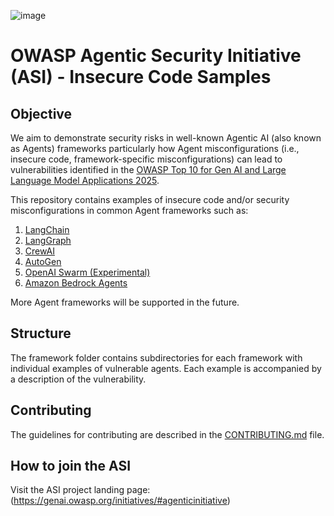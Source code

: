 ![image](https://github.com/user-attachments/assets/78261164-dac5-475a-a8c5-bc31dedd50ba)

# OWASP Agentic Security Initiative (ASI) - Insecure Code Samples

## Objective
We aim to demonstrate security risks in well-known Agentic AI (also known as Agents) frameworks particularly how Agent misconfigurations (i.e., insecure code, framework-specific misconfigurations) can lead to vulnerabilities identified in the [OWASP Top 10 for Gen AI and Large Language Model Applications 2025](https://owasp.org/www-project-top-10-for-large-language-model-applications).

This repository contains examples of insecure code and/or security misconfigurations in common Agent frameworks such as:

1. [LangChain](https://github.com/langchain-ai/langchain)
2. [LangGraph](https://www.langchain.com/langgraph)
3. [CrewAI](https://www.crewai.com/)
4. [AutoGen](https://microsoft.github.io/autogen/0.2/)
5. [OpenAI Swarm (Experimental)](https://github.com/openai/swarm)
6. [Amazon Bedrock Agents](https://aws.amazon.com/bedrock/agents/)

More Agent frameworks will be supported in the future.

## Structure

The framework folder contains subdirectories for each framework with individual examples of vulnerable agents.
Each example is accompanied by a description of the vulnerability.

## Contributing

The guidelines for contributing are described in the [CONTRIBUTING.md](CONTRIBUTING.md) file.

## How to join the ASI

Visit the ASI project landing page:
(https://genai.owasp.org/initiatives/#agenticinitiative)
